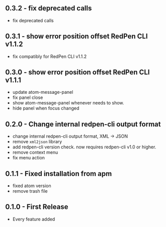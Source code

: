 ## 0.3.2 - fix deprecated calls

- fix deprecated calls

## 0.3.1 - show error position offset RedPen CLI v1.1.2

- fix compatibly for RedPen CLI v1.1.2

## 0.3.0 - show error position offset RedPen CLI v1.1.1

- update atom-message-panel
- fix panel close
- show atom-message-panel whenever needs to show.
- hide panel when focus changed

## 0.2.0 - Change internal redpen-cli output format

- change internal redpen-cli output format, XML → JSON
- remove `xml2json` library
- add redpen-cli version check. now requires redpen-cli v1.0 or higher.
- remove context menu
- fix menu action

## 0.1.1 - Fixed installation from apm

- fixed atom version
- remove trash file

## 0.1.0 - First Release

- Every feature added
